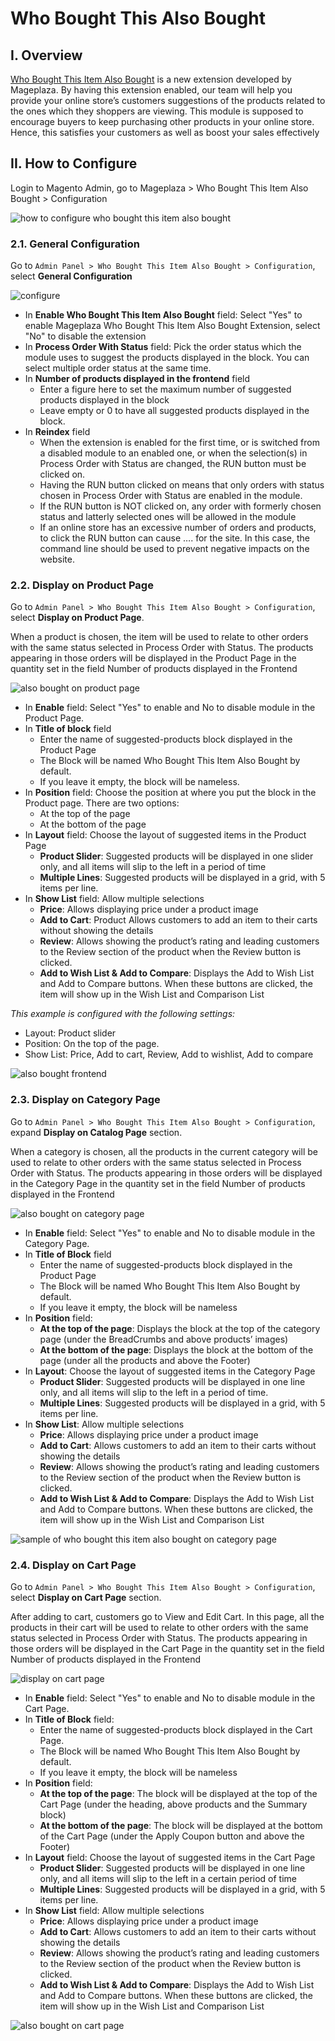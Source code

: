 # Who Bought This Also Bought

## I. Overview

[Who Bought This Item Also Bought](https://www.mageplaza.com/magento-2-who-bought-this-also-bought/) is a new extension developed by Mageplaza. By having this extension enabled, our team will help you provide your online store’s customers suggestions of the products related to the ones which they shoppers are viewing. This module is supposed to encourage buyers to keep purchasing other products in your online store. Hence, this satisfies your customers as well as boost your sales effectively


## II. How to Configure

Login to Magento Admin, go to Mageplaza > Who Bought This Item Also Bought > Configuration

![how to configure who bought this item also bought](https://cdn.mageplaza.com/media/general/ZkRdIen.png)

### 2.1. General Configuration

Go to `Admin Panel > Who Bought This Item Also Bought > Configuration`, select **General Configuration**

![configure](https://cdn.mageplaza.com/media/general/u4t58bE.png)

* In **Enable Who Bought This Item Also Bought** field: Select "Yes" to enable Mageplaza Who Bought This Item Also Bought Extension, select "No" to disable the extension
* In **Process Order With Status** field: Pick the order status which the module uses to suggest the products displayed in the block. You can select multiple order status at the same time.
* In **Number of products displayed in the frontend** field
  * Enter a figure here to set the maximum number of suggested products displayed in the block
  * Leave empty or 0 to have all suggested products displayed in the block.
* In **Reindex** field
  * When the extension is enabled for the first time, or is switched from a disabled module to an enabled one, or when the selection(s) in Process Order with Status are changed, the RUN button must be clicked on.
  * Having the RUN button clicked on means that only orders with status chosen in Process Order with Status are enabled in the module.
  * If the RUN button is NOT clicked on, any order with formerly chosen status and latterly selected ones will be allowed in the module
  * If an online store has an excessive number of orders and products, to click the RUN button can cause …. for the site. In this case, the command line should be used to prevent negative impacts on the website.

### 2.2. Display on Product Page

Go to `Admin Panel > Who Bought This Item Also Bought > Configuration`, select **Display on Product Page**.

When a product is chosen, the item will be used to relate to other orders with the same status selected in Process Order with Status. The products appearing in those orders will be displayed in the Product Page in the quantity set in the field Number of products displayed in the Frontend 

![also bought on product page](https://cdn.mageplaza.com/media/general/Gd6soIY.png)

* In **Enable** field: Select "Yes" to enable and No to disable module in the Product Page.
* In **Title of block** field
  * Enter the name of suggested-products block displayed in the Product Page
  * The Block will be named Who Bought This Item Also Bought by default.
  * If you leave it empty, the block will be nameless.
* In **Position** field: Choose the position at where you put the block in the Product page. There are two options:
  * At the top of the page
  * At the bottom of the page
* In **Layout** field: Choose the layout of suggested items in the Product Page
  * **Product Slider**: Suggested products will be displayed in one slider only, and all items will slip to the left in a period of time
  * **Multiple Lines**: Suggested products will be displayed in a grid, with 5 items per line.
* In **Show List** field: Allow multiple selections
  * **Price**: Allows displaying price under a product image
  * **Add to Cart**: Product Allows customers to add an item to their carts without showing the details
  * **Review**: Allows showing the product’s rating and leading customers to the Review section of the product when the Review button is clicked.
  * **Add to Wish List & Add to Compare**: Displays the Add to Wish List and  Add to Compare buttons. When these buttons are clicked, the item will show up in the Wish List and Comparison List

*This example is configured with the following settings:*
  * Layout: Product slider
  * Position: On the top of the page.
  * Show List: Price, Add to cart, Review, Add to wishlist, Add to compare

![also bought frontend](https://cdn.mageplaza.com/media/general/JvR81o7.png)


### 2.3. Display on Category Page

Go to `Admin Panel > Who Bought This Item Also Bought > Configuration`, expand **Display on Catalog Page** section.

When a category is chosen, all the products in the current category will be used to relate to other orders with the same status selected in Process Order with Status. The products appearing in those orders will be displayed in the Category Page in the quantity set in the field Number of products displayed in the Frontend 

![also bought on category page](https://cdn.mageplaza.com/media/general/4tdjW5y.png)


* In **Enable** field: Select "Yes" to enable and No to disable module in the Category Page.
* In **Title of Block** field
  * Enter the name of suggested-products block displayed in the Product Page
  * The Block will be named Who Bought This Item Also Bought by default.
  * If you leave it empty, the block will be nameless
* In **Position** field:
  * **At the top of the page**: Displays the block at the top of the category page (under the BreadCrumbs and above products’ images)
  * **At the bottom of the page**: Displays the block at the bottom of the page (under all the products and above the Footer)
* In **Layout**: Choose the layout of suggested items in the Category Page
  * **Product Slider**: Suggested products will be displayed in one line only, and all items will slip to the left in a period of time.
  * **Multiple Lines**: Suggested products will be displayed in a grid, with 5 items per line.
* In **Show List**: Allow multiple selections
  * **Price**: Allows displaying price under a product image
  * **Add to Cart**: Allows customers to add an item to their carts without showing the details
  * **Review**: Allows showing the product’s rating and leading customers to the Review section of the product when the Review button is clicked.
  * **Add to Wish List & Add to Compare**: Displays the Add to Wish List and  Add to Compare buttons. When these buttons are clicked, the item will show up in the Wish List and Comparison List

![sample of who bought this item also bought on category page](https://cdn.mageplaza.com/media/general/QUrsuqP.png)

### 2.4. Display on Cart Page

Go to `Admin Panel > Who Bought This Item Also Bought > Configuration`, select **Display on Cart Page** section.

After adding to cart, customers go to View and Edit Cart. In this page, all the products in their cart will be used to relate to other orders with the same status selected in Process Order with Status. The products appearing in those orders will be displayed in the Cart Page in the quantity set in the field Number of products displayed in the Frontend


![display on cart page](https://cdn.mageplaza.com/media/general/l5ibZXL.png)


* In **Enable** field: Select "Yes" to enable and No to disable module in the Cart Page.
* In **Title of Block** field: 
  * Enter the name of suggested-products block displayed in the Cart Page.
  * The Block will be named Who Bought This Item Also Bought by default.
  * If you leave it empty, the block will be nameless 
* In **Position** field:
  * **At the top of the page**: The block will be displayed at the top of the Cart Page (under the heading, above products and the Summary block)
  * **At the bottom of the page**: The block will be displayed at the bottom of the Cart Page (under the Apply Coupon button and above the Footer)
* In **Layout** field: Choose the layout of suggested items in the Cart Page
  * **Product Slider**: Suggested products will be displayed in one line only, and all items will slip to the left in a certain period of time
  * **Multiple Lines**: Suggested products will be displayed in a grid, with 5 items per line.
* In **Show List** field: Allow multiple selections
  * **Price**: Allows displaying price under a product image
  * **Add to Cart**: Allows customers to add an item to their carts without showing the details
  * **Review**: Allows showing the product’s rating and leading customers to the Review section of the product when the Review button is clicked.
  * **Add to Wish List & Add to Compare**: Displays the Add to Wish List and  Add to Compare buttons. When these buttons are clicked, the item will show up in the Wish List and Comparison List

![also bought on cart page](https://cdn.mageplaza.com/media/general/bmIju5s.png)
